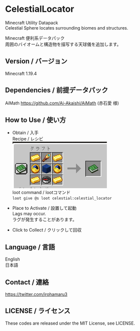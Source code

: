# CelestialLocator    

Minecraft Utility Datapack    
Celestial Sphere locates surrounding biomes and structures.    

Minecraft 便利系データパック    
周囲のバイオームと構造物を描写する天球儀を追加します。    

## Version / バージョン
Minecraft 1.19.4

## Dependencies / 前提データパック
AiMath https://github.com/Ai-Akaishi/AiMath (赤石愛 様)    

## How to Use / 使い方

- Obtain / 入手    
Recipe / レシビ    
![Recipe](recipe.png "Recipe")    
loot command / lootコマンド    
`loot give @s loot celestial:celestial_locator`

- Place to Activate / 設置して起動    
Lags may occur.    
ラグが発生することがあります。    
- Click to Collect / クリックして回収    

## Language / 言語
English    
日本語    

## Contact / 連絡
<https://twitter.com/irohamaru3>

## LICENSE / ライセンス
These codes are released under the MIT License, see LICENSE.